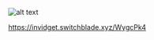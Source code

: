 ![alt text](https://cdn.discordapp.com/attachments/624405523948765184/929258052778086420/highlandslogo2.png)

<p align="center">
  
https://invidget.switchblade.xyz/WygcPk4
  
</p>





